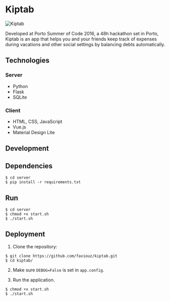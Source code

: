 # Kiptab

![Kiptab](http://i.imgur.com/1yqIrVD.png)

Developed at Porto Summer of Code 2016, a 48h hackathon set in Porto, Kiptab is an app that helps you and your friends keep track of expenses during vacations and other social settings by balancing debts automatically.

## Technologies

### Server

- Python
- Flask
- SQLite

### Client

- HTML, CSS, JavaScript
- Vue.js
- Material Design Lite

## Development

## Dependencies

```
$ cd server
$ pip install -r requirements.txt
```

## Run

```
$ cd server
$ chmod +x start.sh
$ ./start.sh
```

## Deployment

1. Clone the repository:

```
$ git clone https://github.com/faviouz/kiptab.git
$ cd kiptab/
```

2. Make sure `DEBUG=False` is set in `app.config`.

3. Run the application.

```
$ chmod +x start.sh
$ ./start.sh
```
